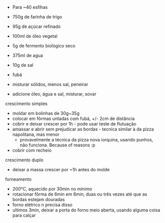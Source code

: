 * Para ~40 esfihas
* 750g de farinha de trigo
* 95g de açúcar refinado
* 100ml de óleo vegetal
* 5g de fermento biológico seco
* 375ml de agua
* 10g de sal
* fubá

* misturar sólidos, menos sal, peneirar
* adicione óleo, água e sal, misturar, sovar

crescimento simples
* moldar em bolinhas de 30g~35g
* colocar em fôrmas untadas com fubá, +/- 2cm de distância
* cobrir e deixar crescer por 1h - pode usar teste de flutuação 
* amassar e abrir sem prejudicar as bordas - tecnica similar à da pizza napolitana, mas menor
	* provavelmente a técnica da pizza nova iorquina, usando punhos, não funciona. Because of reasons :p
* cobrir com recheio

crescimento duplo
* deixar a massa crescer por ~1h antes do molde

forneamento
* 200°C, aquecido por 30min no mínimo
* rotacionar fôrma de 6min em 6min, duas ou três vezes até que as bordas estejam douradas
* forno elétrico n precisa disso
* ultimos 3min, deixar a porta do forno meio aberta, usando alguma coisa para calçar
